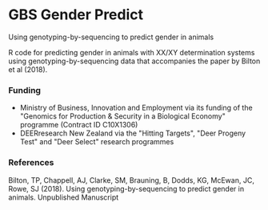 # GBS Gender Predict

Using genotyping-by-sequencing to predict gender in animals

R code for predicting gender in animals with XX/XY determination systems using genotyping-by-sequencing data that accompanies the paper by Bilton et al (2018).


### Funding

- Ministry of Business, Innovation and Employment via its funding of the "Genomics for Production & Security in a Biological Economy" programme (Contract ID C10X1306)
- DEERresearch New Zealand via the "Hitting Targets", "Deer Progeny Test" and "Deer Select" research programmes

### References

Bilton, TP, Chappell, AJ, Clarke, SM, Brauning, B, Dodds, KG, McEwan, JC, Rowe, SJ (2018). Using genotyping-by-sequencing to predict gender in animals. Unpublished Manuscript




